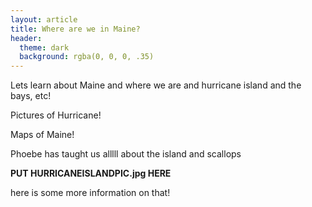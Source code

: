 ```yaml
---
layout: article
title: Where are we in Maine?
header:
  theme: dark
  background: rgba(0, 0, 0, .35)
---
```



Lets learn about Maine and where we are and hurricane island and the bays, etc!

Pictures of Hurricane! 

Maps of Maine!


Phoebe has taught us alllll about the island
and scallops

**PUT HURRICANEISLANDPIC.jpg HERE**


here is some more information on that! 

